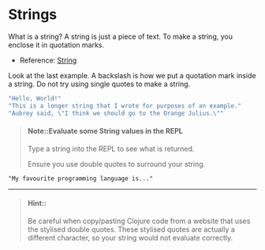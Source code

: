 # Strings

What is a string? A string is just a piece of text. To make a string, you enclose it in quotation marks.

* Reference: [String](http://clojurebridge.github.io/community-docs/docs/clojure/string/)

Look at the last example. A backslash is how we put a quotation mark inside a string. Do not try using single quotes to make a string.


```clojure
"Hello, World!"
"This is a longer string that I wrote for purposes of an example."
"Aubrey said, \"I think we should go to the Orange Julius.\""
```

> #### Note::Evaluate some String values in the REPL
> Type a string into the REPL to see what is returned.  
>
> Ensure you use double quotes to surround your string.
```eval-clojure
"My favourite programming language is..."
```

<hr />

> #### Hint::
> Be careful when copy/pasting Clojure code from a website that uses the stylised double quotes.  These stylised quotes are actually a different character, so your string would not evaluate correctly.


